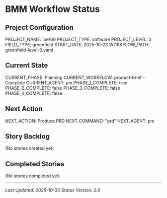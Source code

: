 # BMM Workflow Status

## Project Configuration

PROJECT_NAME: ibe160
PROJECT_TYPE: software
PROJECT_LEVEL: 3
FIELD_TYPE: greenfield
START_DATE: 2025-10-23
WORKFLOW_PATH: greenfield-level-3.yaml

## Current State

CURRENT_PHASE: Planning
CURRENT_WORKFLOW: product-brief - Complete
CURRENT_AGENT: pm
PHASE_1_COMPLETE: true
PHASE_2_COMPLETE: false
PHASE_3_COMPLETE: false
PHASE_4_COMPLETE: false

## Next Action

NEXT_ACTION: Produce PRD
NEXT_COMMAND: "prd"
NEXT_AGENT: pm

## Story Backlog

(No stories created yet)

## Completed Stories

(No stories completed yet)

---

_Last Updated: 2025-10-30_
_Status Version: 2.0_
